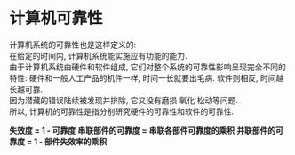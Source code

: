# 计算机可靠性

计算机系统的可靠性也是这样定义的:  
在给定的时间内, 计算机系统能实施应有功能的能力.  
由于计算机系统由硬件和软件组成, 它们对整个系统的可靠性影响呈现完全不同的特性: 
硬件和一般人工产品的机件一样, 时间一长就要出毛病. 软件则相反, 时间越长越可靠.  
因为潜藏的错误陆续被发现并排除, 它又没有磨损 氧化 松动等问题.  
所以, 计算机的可靠性是指分别研究硬件的可靠性和软件的可靠性.

**失效度 = 1 - 可靠度**
**串联部件的可靠度 = 串联各部件可靠度的乘积**
**并联部件的可靠度 = 1 - 部件失效率的乘积**